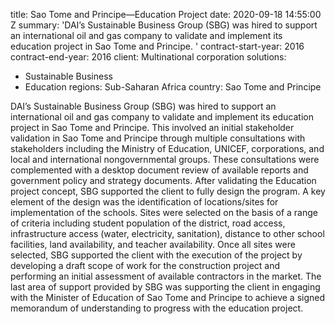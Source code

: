 
title: Sao Tome and Principe—Education Project
date: 2020-09-18 14:55:00 Z
summary: 'DAI’s Sustainable Business Group (SBG) was hired to support an international
  oil and gas company to validate and implement its education project in Sao Tome
  and Principe. '
contract-start-year: 2016
contract-end-year: 2016
client: Multinational corporation
solutions:
- Sustainable Business
- Education
regions: Sub-Saharan Africa
country: Sao Tome and Principe


DAI’s Sustainable Business Group (SBG) was hired to support an international oil and gas company to validate and implement its education project in Sao Tome and Principe. This involved an initial stakeholder validation in Sao Tome and Principe through multiple consultations with stakeholders including the Ministry of Education, UNICEF, corporations, and local and international nongovernmental groups. These consultations were complemented with a desktop document review of available reports and government policy and strategy documents. After validating the Education project concept, SBG supported the client to fully design the program. A key element of the design was the identification of locations/sites for implementation of the schools. Sites were selected on the basis of a range of criteria including student population of the district, road access, infrastructure access (water, electricity, sanitation), distance to other school facilities, land availability, and teacher availability. Once all sites were selected, SBG supported the client with the execution of the project by developing a draft scope of work for the construction project and performing an initial assessment of available contractors in the market. The last area of support provided by SBG was supporting the client in engaging with the Minister of Education of Sao Tome and Principe to achieve a signed memorandum of understanding to progress with the education project.
